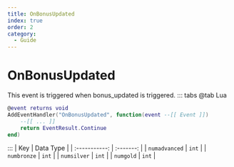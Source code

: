 ```yaml
---
title: OnBonusUpdated
index: true
order: 2
category:
  - Guide
---
```


# OnBonusUpdated
This event is triggered when bonus_updated is triggered.
::: tabs
@tab Lua
```lua
@event returns void
AddEventHandler("OnBonusUpdated", function(event --[[ Event ]])
    --[[ ... ]]
    return EventResult.Continue
end)
```

:::
|      Key      | Data Type |
| :-----------: | :-------: |
| `numadvanced` |   `int`   |
|  `numbronze`  |   `int`   |
|  `numsilver`  |   `int`   |
|   `numgold`   |   `int`   |